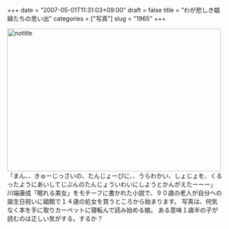 +++
date = "2007-05-01T11:31:03+09:00"
draft = false
title = "わが悲しき娼婦たちの思い出"
categories = ["写真"]
slug = "1965"
+++

<a href="http://www.flickr.com/photos/h-b-k-r/479232302/" title="Photo Sharing"><img src="http://farm1.static.flickr.com/221/479232302_78546cdbf7.jpg" width="500" height="334" alt="notitle" /></a>
「まん、、きゅーじっさいの、たんじょーびに、、うらわかい、しょじょを、くるったようにあいしてじぶんのたんじょういわいにしようとかんがえたーーー」
川端康成「眠れる美女」をモチーフに書かれた小説で、９０歳の老人が自分への誕生日祝いに娼館で１４歳の処女を買うところから始まります。
写真は、何気なく本を手に取りカーペットに寝転んで読み始める娘。
ある意味１歳半の子が読むのは正しい気がする。するか？
